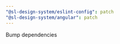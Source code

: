 ```yaml
---
"@sl-design-system/eslint-config": patch
"@sl-design-system/angular": patch
---
```


Bump dependencies
